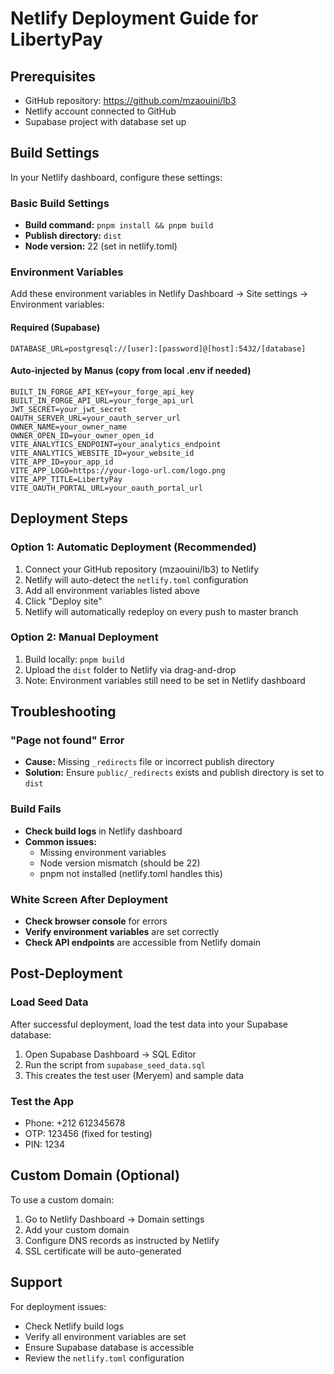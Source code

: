 # Netlify Deployment Guide for LibertyPay

## Prerequisites
- GitHub repository: https://github.com/mzaouini/lb3
- Netlify account connected to GitHub
- Supabase project with database set up

## Build Settings

In your Netlify dashboard, configure these settings:

### Basic Build Settings
- **Build command:** `pnpm install && pnpm build`
- **Publish directory:** `dist`
- **Node version:** 22 (set in netlify.toml)

### Environment Variables

Add these environment variables in Netlify Dashboard → Site settings → Environment variables:

#### Required (Supabase)
```
DATABASE_URL=postgresql://[user]:[password]@[host]:5432/[database]
```

#### Auto-injected by Manus (copy from local .env if needed)
```
BUILT_IN_FORGE_API_KEY=your_forge_api_key
BUILT_IN_FORGE_API_URL=your_forge_api_url
JWT_SECRET=your_jwt_secret
OAUTH_SERVER_URL=your_oauth_server_url
OWNER_NAME=your_owner_name
OWNER_OPEN_ID=your_owner_open_id
VITE_ANALYTICS_ENDPOINT=your_analytics_endpoint
VITE_ANALYTICS_WEBSITE_ID=your_website_id
VITE_APP_ID=your_app_id
VITE_APP_LOGO=https://your-logo-url.com/logo.png
VITE_APP_TITLE=LibertyPay
VITE_OAUTH_PORTAL_URL=your_oauth_portal_url
```

## Deployment Steps

### Option 1: Automatic Deployment (Recommended)
1. Connect your GitHub repository (mzaouini/lb3) to Netlify
2. Netlify will auto-detect the `netlify.toml` configuration
3. Add all environment variables listed above
4. Click "Deploy site"
5. Netlify will automatically redeploy on every push to master branch

### Option 2: Manual Deployment
1. Build locally: `pnpm build`
2. Upload the `dist` folder to Netlify via drag-and-drop
3. Note: Environment variables still need to be set in Netlify dashboard

## Troubleshooting

### "Page not found" Error
- **Cause:** Missing `_redirects` file or incorrect publish directory
- **Solution:** Ensure `public/_redirects` exists and publish directory is set to `dist`

### Build Fails
- **Check build logs** in Netlify dashboard
- **Common issues:**
  - Missing environment variables
  - Node version mismatch (should be 22)
  - pnpm not installed (netlify.toml handles this)

### White Screen After Deployment
- **Check browser console** for errors
- **Verify environment variables** are set correctly
- **Check API endpoints** are accessible from Netlify domain

## Post-Deployment

### Load Seed Data
After successful deployment, load the test data into your Supabase database:

1. Open Supabase Dashboard → SQL Editor
2. Run the script from `supabase_seed_data.sql`
3. This creates the test user (Meryem) and sample data

### Test the App
- Phone: +212 612345678
- OTP: 123456 (fixed for testing)
- PIN: 1234

## Custom Domain (Optional)

To use a custom domain:
1. Go to Netlify Dashboard → Domain settings
2. Add your custom domain
3. Configure DNS records as instructed by Netlify
4. SSL certificate will be auto-generated

## Support

For deployment issues:
- Check Netlify build logs
- Verify all environment variables are set
- Ensure Supabase database is accessible
- Review the `netlify.toml` configuration
